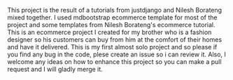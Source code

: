 This project is the result of a tutorials from justdjango and Nilesh Borateng mixed together.
I used mdbootstrap ecommerce template for most of the project and some templates from Nilesh Borateng's ecommerce tutorial.
This is an ecommerce project I created for my brother who is a fashion designer so his customers can buy from him at the comfort of their homes and have it delivered.
This is my first almost solo project and so please if you find any bug in the code, plese create an issue so i can review it.
Also, I welcome any ideas on how to enhance this project so you can make a pull request and I will gladly merge it.
